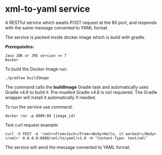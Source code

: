 # xml-to-yaml service
A RESTful service which awaits POST request at the 80 port, and responds with the same message converted to YAML format

The service is packed inside docker image which is build with gradle.

**_Prerequisites:_**
```
Java JDK or JRE version >= 7
Docker 
```

To build the Docker Image run:
```
./gradlew buildImage
```
The command calls the **buildImage** Gradle task and automatically uses Gradle v4.8 to build it. Pre-insalled Gradle v4.8 is not requiered. The Gradle wrapper will install it automatically if needed.

To run the service use command:
```
docker run -p 8080:80 [image_id]
```

Test curl request example:
```
curl -X POST -d '<xml><From>Jack</From><Body>Hello, it worked!</Body></xml>' 0.0.0.0:8080/xml/to/yaml/v1.0 -H "Content-Type: text/xml"
```

The service will send the message converted to YAML format.